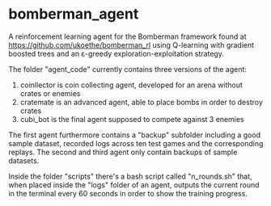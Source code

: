 # bomberman_agent
A reinforcement learning agent for the Bomberman framework found at https://github.com/ukoethe/bomberman_rl
using Q-learning with gradient boosted trees and an ε-greedy exploration-exploitation strategy.

The folder "agent_code" currently contains three versions of the agent:
1. coinllector is coin collecting agent, developed for an arena without crates or enemies
2. cratemate is an advanced agent, able to place bombs in order to destroy crates
3. cubi_bot is the final agent supposed to compete against 3 enemies

The first agent furthermore contains a "backup" subfolder including a good sample dataset,
recorded logs across ten test games and the corresponding replays. The second and third agent only contain backups of sample datasets.

Inside the folder "scripts" there's a bash script called "n_rounds.sh" that, when placed inside the "logs" folder of an agent, outputs the current round in the terminal every 60 seconds in order to show the training progress.
